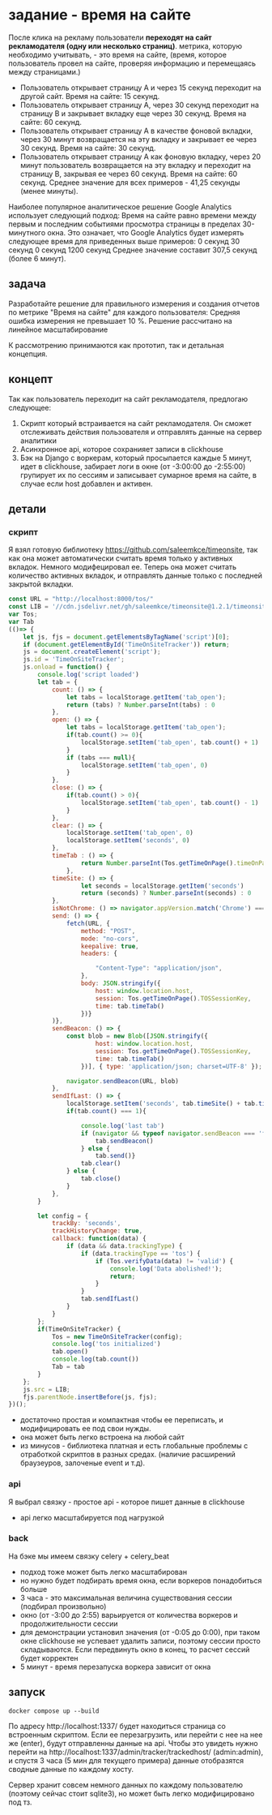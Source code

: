 # задание - время на сайте
После клика на рекламу пользователи **переходят на сайт рекламодателя (одну или несколько страниц)**. метрика, которую необходимо учитывать, - это время на сайте, (время, которое пользователь провел на сайте, проверяя информацию и перемещаясь между страницами.)

- Пользователь открывает страницу А и через 15 секунд переходит на другой сайт.
Время на сайте: 15 секунд.
- Пользователь открывает страницу A, через 30 секунд переходит на страницу B и закрывает вкладку еще через 30 секунд.
Время на сайте: 60 секунд.
- Пользователь открывает страницу A в качестве фоновой вкладки, через 30 минут возвращается на эту вкладку и закрывает ее через 30 секунд.
Время на сайте: 30 секунд.
- Пользователь открывает страницу A как фоновую вкладку, через 20 минут пользователь возвращается на эту вкладку и переходит на страницу B, закрывая ее через 60 секунд.
Время на сайте: 60 секунд.
Среднее значение для всех примеров - 41,25 секунды (менее минуты).

Наиболее популярное аналитическое решение Google Analytics использует следующий подход: Время на сайте равно времени между первым и последним событиями просмотра страницы в пределах 30-минутного окна. Это означает, что Google Analytics будет измерять следующее время для приведенных выше примеров:
0 секунд
30 секунд
0 секунд
1200 секунд
Среднее значение составит 307,5 секунд (более 6 минут).

## задача 
Разработайте решение для правильного измерения и создания отчетов по метрике "Время на сайте" для каждого пользователя:
Средняя ошибка измерения не превышает 10 %.
Решение рассчитано на линейное масштабирование

К рассмотрению принимаются как прототип, так и детальная концепция.

## концепт
Так как пользователь переходит на сайт рекламодателя, предлогаю следующее:

1. Скрипт который встраивается на сайт рекламодателя. Он сможет отслеживать действия пользователя и отправлять данные на сервер аналитики
2. Aсинхронное api, которое сохранияет записи в clickhouse 
3. Бэк на Django с воркерам, который просыпается каждые 5 минут, идет в clickhouse, забирает логи в окне (от -3:00:00 до -2:55:00) групирует их по сессиям и записывает сумарное время на сайте, в случае если host добавлен и активен.

## детали 
### скрипт
Я взял готовую библиотеку https://github.com/saleemkce/timeonsite, так как она может автоматически считать время только у активных вкладок.
Немного модифецировал ее. Теперь она может считать количество активных вкладок, и отправлять данные только с последней закрытой вкладки.

```js
const URL = "http://localhost:8000/tos/"
const LIB = '//cdn.jsdelivr.net/gh/saleemkce/timeonsite@1.2.1/timeonsitetracker.min.js'
var Tos;
var Tab
(()=> {
    let js, fjs = document.getElementsByTagName('script')[0];
    if (document.getElementById('TimeOnSiteTracker')) return;
    js = document.createElement('script');
    js.id = 'TimeOnSiteTracker';
    js.onload = function() {
        console.log('script loaded')
        let tab = {
            count: () => {
                let tabs = localStorage.getItem('tab_open');
                return (tabs) ? Number.parseInt(tabs) : 0
            },
            open: () => {
                let tabs = localStorage.getItem('tab_open');
                if(tab.count() >= 0){
                    localStorage.setItem('tab_open', tab.count() + 1)
                }
                if (tabs === null){
                    localStorage.setItem('tab_open', 0)
                }
            },
            close: () => {
                if(tab.count() > 0){
                    localStorage.setItem('tab_open', tab.count() - 1)
                }
            },
            clear: () => {
                localStorage.setItem('tab_open', 0)
                localStorage.setItem('seconds', 0)
            },
            timeTab : () => {
                    return Number.parseInt(Tos.getTimeOnPage().timeOnPage)
                },
            timeSite: () => {
                    let seconds = localStorage.getItem('seconds')
                    return (seconds) ? Number.parseInt(seconds) : 0
            },
            isNotChrome: () => navigator.appVersion.match('Chrome') === null,
            send: () => {
                fetch(URL, {
                    method: "POST",
                    mode: "no-cors",
                    keepalive: true,
                    headers: {

                        "Content-Type": "application/json",
                    },
                    body: JSON.stringify({
                        host: window.location.host, 
                        session: Tos.getTimeOnPage().TOSSessionKey, 
                        time: tab.timeTab()
                    })}
            )},
            sendBeacon: () => {
                const blob = new Blob([JSON.stringify({ 
                        host: window.location.host, 
                        session: Tos.getTimeOnPage().TOSSessionKey, 
                        time: tab.timeTab()
                    })], { type: 'application/json; charset=UTF-8' });

                navigator.sendBeacon(URL, blob) 
            },
            sendIfLast: () => {
                localStorage.setItem('seconds', tab.timeSite() + tab.timeTab())
                if(tab.count() === 1){

                    console.log('last tab')
                    if (navigator && typeof navigator.sendBeacon === 'function' && tab.isNotChrome()) { 
                        tab.sendBeacon() 
                    } else { 
                        tab.send()}
                    tab.clear()
                } else {
                    tab.close()
                }
            },
        }

        let config = {
            trackBy: 'seconds',
            trackHistoryChange: true, 
            callback: function(data) {
                if (data && data.trackingType) {
                    if (data.trackingType == 'tos') {
                        if (Tos.verifyData(data) != 'valid') {
                            console.log('Data abolished!');
                            return; 
                        }
                    }
                    tab.sendIfLast()
                }
            }
        };
        if(TimeOnSiteTracker) {
            Tos = new TimeOnSiteTracker(config);
            console.log('tos initialized')
            tab.open()
            console.log(tab.count())
            Tab = tab
        }
    };
    js.src = LIB;
    fjs.parentNode.insertBefore(js, fjs);
})();

```

- достаточно простая и компактная чтобы ее переписать, и модифицировать ее под свои нужды.
- она может быть легко встроена на любой сайт
- из минусов - библиотека платная и есть глобальные проблемы с отработкой скриптов в разных средах. (наличие расширений браузеуров, залоченые event и т.д).

### api
Я выбрал связку - простое api - которое пишет данные в clickhouse
- api легко масштабируется под нагрузкой

### back
На бэке мы имеем связку celery + celery_beat
- подход тоже может быть легко масштабирован
- но нужно будет подбирать время окна, если воркеров понадобиться больше
- 3 часа - это максимальная величина существования сессии (подбирал произвольно)
- окно (от -3:00 до 2:55) варьируется от количества воркеров и продолжительности сессии
- для демонстрации установил значения (от -0:05 до 0:00), при таком окне clickhouse не успевает удалить записи, поэтому сессии просто складываются. Если передвинуть окно в конец, то расчет сессий будет корректен
- 5 минут - время перезапуска воркера зависит от окна 

## запуск
```shell
docker compose up --build

```
По адресу http://localhost:1337/ будет находиться страница со встроенным скриптом. Если ее перезагрузить, или перейти с нее на нее же (enter), будут отправленны данные на api.
Чтобы это увидеть нужно перейти на http://localhost:1337/admin/tracker/trackedhost/ (admin:admin), и спустя 3 часа (5 мин для текущего примера) данные отобразятся сводные данные по каждому хосту.

Сервер хранит совсем немного данных по каждому пользователю (поэтому сейчас стоит sqlite3), но может быть легко модифицировано под тз.

